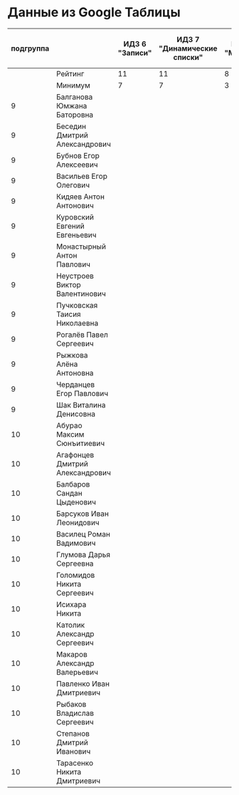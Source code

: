 # Данные из Google Таблицы

| подгруппа |  | ИДЗ 6 "Записи" | ИДЗ 7 "Динамические списки" | ИДЗ 8 "Модули" | ИДЗ 9 "Битовые маски в С++" | ИДЗ | КР 1 | КР 2 | Коллоквиум |
| --- | --- | --- | --- | --- | --- | --- | --- | --- | --- |
|  | Рейтинг | 11 | 11 | 8 | 11 | 41 | 12 | 12 | 15 |
|  | Минимум | 7 | 7 | 3 | 7 | 24 | 8 | 8 | 9 |
| 9 | Балганова Юмжана Баторовна |  |  |  |  | 0 |  |  |  |
| 9 | Беседин Дмитрий Александрович |  |  |  |  | 0 |  |  |  |
| 9 | Бубнов Егор Алексеевич |  |  |  |  | 0 |  |  |  |
| 9 | Васильев Егор Олегович |  |  |  |  | 0 |  |  |  |
| 9 | Кидяев Антон Антонович |  |  |  |  | 0 |  |  |  |
| 9 | Куровский Евгений Евгеньевич |  |  |  |  | 0 |  |  |  |
| 9 | Монастырный Антон Павлович |  |  |  |  | 0 |  |  |  |
| 9 | Неустроев Виктор Валентинович |  |  |  |  | 0 |  |  |  |
| 9 | Пучковская Таисия Николаевна |  |  |  |  | 0 |  |  |  |
| 9 | Рогалёв Павел Сергеевич |  |  |  |  | 0 |  |  |  |
| 9 | Рыжкова Алёна Антоновна |  |  |  |  | 0 |  |  |  |
| 9 | Черданцев Егор Павлович |  |  |  |  | 0 |  |  |  |
| 9 | Шак Виталина Денисовна |  |  |  |  | 0 |  |  |  |
| 10 | Абурао Максим Сюнъитиевич |  |  |  |  | 0 |  |  |  |
| 10 | Агафонцев Дмитрий Александрович |  |  |  |  | 0 |  |  |  |
| 10 | Балбаров Сандан Цыденович |  |  |  |  | 0 |  |  |  |
| 10 | Барсуков Иван Леонидович |  |  |  |  | 0 |  |  |  |
| 10 | Василец Роман Вадимович |  |  |  |  | 0 |  |  |  |
| 10 | Глумова Дарья Сергеевна |  |  |  |  | 0 |  |  |  |
| 10 | Голомидов Никита Сергеевич |  |  |  |  | 0 |  |  |  |
| 10 | Исихара Никита |  |  |  |  | 0 |  |  |  |
| 10 | Католик Александр Сергеевич |  |  |  |  | 0 |  |  |  |
| 10 | Макаров Александр Валерьевич |  |  |  |  | 0 |  |  |  |
| 10 | Павленко Иван Дмитриевич |  |  |  |  | 0 |  |  |  |
| 10 | Рыбаков Владислав Сергеевич |  |  |  |  | 0 |  |  |  |
| 10 | Степанов Дмитрий Иванович |  |  |  |  | 0 |  |  |  |
| 10 | Тарасенко Никита Дмитриевич |  |  |  |  | 0 |  |  |  |
